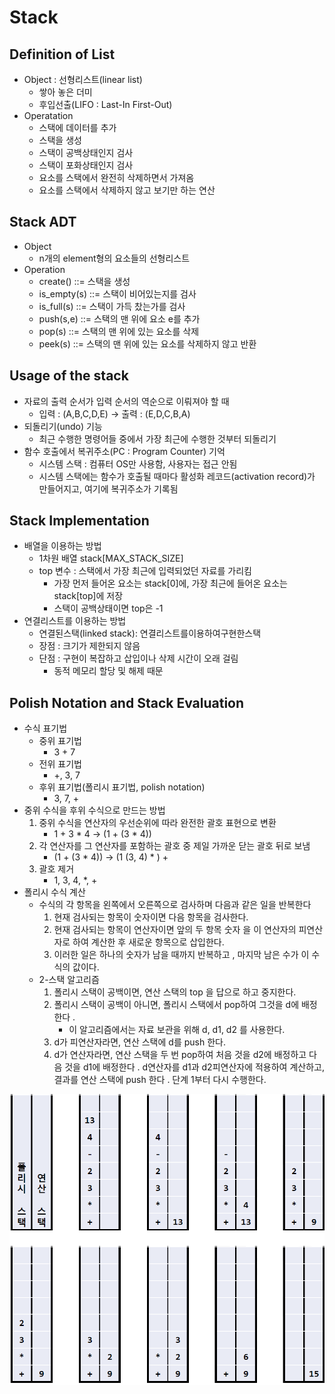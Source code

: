 # Stack

## Definition of List

- Object : 선형리스트(linear list)
    - 쌓아 놓은 더미
    - 후입선출(LIFO : Last-In First-Out)
- Operatation
    - 스택에 데이터를 추가
    - 스택을 생성
    - 스택이 공백상태인지 검사
    - 스택이 포화상태인지 검사
    - 요소를 스택에서 완전히 삭제하면서 가져옴
    - 요소를 스택에서 삭제하지 않고 보기만 하는 연산

## Stack ADT

- Object
    - n개의 element형의 요소들의 선형리스트
- Operation
    - create() ::= 스택을 생성
    - is_empty(s) ::= 스택이 비어있는지를 검사
    - is_full(s) ::= 스택이 가득 찼는가를 검사
    - push(s,e) ::= 스택의 맨 위에 요소 e를 추가
    - pop(s) ::= 스택의 맨 위에 있는 요소를 삭제
    - peek(s) ::= 스택의 맨 위에 있는 요소를 삭제하지 않고 반환

## Usage of the stack

- 자료의 출력 순서가 입력 순서의 역순으로 이뤄져야 할 때
    - 입력 : (A,B,C,D,E) → 출력 : (E,D,C,B,A)
- 되돌리기(undo) 기능
    - 최근 수행한 명령어들 중에서 가장 최근에 수행한 것부터 되돌리기
- 함수 호출에서 복귀주소(PC : Program Counter) 기억
    - 시스템 스택 : 컴퓨터 OS만 사용함, 사용자는 접근 안됨
    - 시스템 스택에는 함수가 호출될 때마다 활성화 레코드(activation record)가 만들어지고, 여기에 복귀주소가 기록됨

## Stack Implementation

- 배열을 이용하는 방법
    - 1차원 배열 stack[MAX_STACK_SIZE]
    - top 변수 : 스택에서 가장 최근에 입력되었던 자료를 가리킴
        - 가장 먼저 들어온 요소는 stack[0]에, 가장 최근에 들어온 요소는 stack[top]에 저장
        - 스택이 공백상태이면 top은 -1
- 연결리스트를 이용하는 방법
    - 연결된스택(linked stack): 연결리스트를이용하여구현한스택
    - 장점 : 크기가 제한되지 않음
    - 단점 : 구현이 복잡하고 삽입이나 삭제 시간이 오래 걸림
        - 동적 메모리 할당 및 해제 때문

## Polish Notation and Stack Evaluation

- 수식 표기법
    - 중위 표기법
        - 3 + 7
    - 전위 표기법
        - +, 3, 7
    - 후위 표기법(폴리시 표기법, polish notation)
        - 3, 7, +
- 중위 수식을 후위 수식으로 만드는 방법
    1. 중위 수식을 연산자의 우선순위에 따라 완전한 괄호 표현으로 변환
        - 1 + 3 * 4 → (1 + (3 * 4))
    2. 각 연산자를 그 연산자를 포함하는 괄호 중 제일 가까운 닫는 괄호 뒤로 보냄
        - (1 + (3 * 4)) → (1 (3, 4) * ) +
    3. 괄호 제거
        - 1, 3, 4, *, +
- 폴리시 수식 계산
    - 수식의 각 항목을 왼쪽에서 오른쪽으로 검사하며 다음과 같은 일을 반복한다
        1. 현재 검사되는 항목이 숫자이면 다음 항목을 검사한다.
        2. 현재 검사되는 항목이 연산자이면 앞의 두 항목 숫자 을 이 연산자의 피연산자로 하여 계산한 후 새로운 항목으로 삽입한다.
        3. 이러한 일은 하나의 숫자가 남을 때까지 반복하고 , 마지막 남은 수가 이 수식의 값이다.
    - 2-스택 알고리즘
        1. 폴리시 스택이 공백이면, 연산 스택의 top 을 답으로 하고 중지한다.
        2. 폴리시 스택이 공백이 아니면, 폴리시 스택에서 pop하여 그것을 d에 배정한다 .
            - 이 알고리즘에서는 자료 보관을 위해 d, d1, d2 를 사용한다.
        3. d가 피연산자라면, 연산 스택에 d를 push 한다.
        4. d가 연산자라면, 연산 스택을 두 번 pop하여 처음 것을 d2에 배정하고 다음 것을 d1에 배정한다 . d연산자를 d1과 d2피연산자에 적용하여 계산하고, 결과를 연산 스택에 push 한다 . 단계 1부터 다시 수행한다.

![Untitled](../img/ds04/Untitled.png)